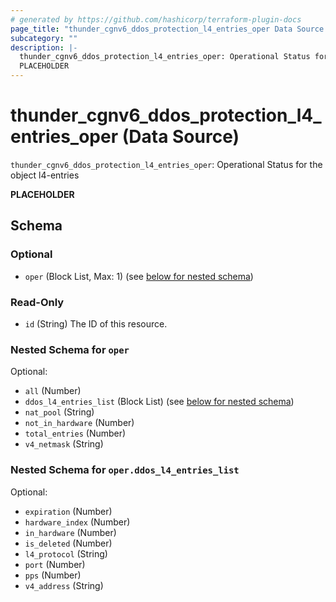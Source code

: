 ```yaml
---
# generated by https://github.com/hashicorp/terraform-plugin-docs
page_title: "thunder_cgnv6_ddos_protection_l4_entries_oper Data Source - terraform-provider-thunder"
subcategory: ""
description: |-
  thunder_cgnv6_ddos_protection_l4_entries_oper: Operational Status for the object l4-entries
  PLACEHOLDER
---
```


# thunder_cgnv6_ddos_protection_l4_entries_oper (Data Source)

`thunder_cgnv6_ddos_protection_l4_entries_oper`: Operational Status for the object l4-entries

__PLACEHOLDER__



<!-- schema generated by tfplugindocs -->
## Schema

### Optional

- `oper` (Block List, Max: 1) (see [below for nested schema](#nestedblock--oper))

### Read-Only

- `id` (String) The ID of this resource.

<a id="nestedblock--oper"></a>
### Nested Schema for `oper`

Optional:

- `all` (Number)
- `ddos_l4_entries_list` (Block List) (see [below for nested schema](#nestedblock--oper--ddos_l4_entries_list))
- `nat_pool` (String)
- `not_in_hardware` (Number)
- `total_entries` (Number)
- `v4_netmask` (String)

<a id="nestedblock--oper--ddos_l4_entries_list"></a>
### Nested Schema for `oper.ddos_l4_entries_list`

Optional:

- `expiration` (Number)
- `hardware_index` (Number)
- `in_hardware` (Number)
- `is_deleted` (Number)
- `l4_protocol` (String)
- `port` (Number)
- `pps` (Number)
- `v4_address` (String)



